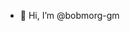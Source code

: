 - 👋 Hi, I’m @bobmorg-gm

<!---
bobmorg-gm/bobmorg-gm is a ✨ special ✨ repository because its `README.md` (this file) appears on your GitHub profile.
You can click the Preview link to take a look at your changes.
--->
